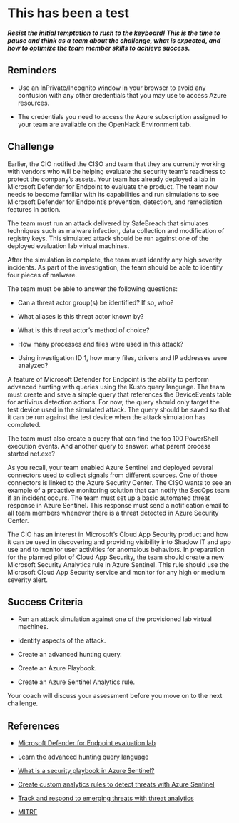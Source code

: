 # This has been a test

***Resist the initial temptation to rush to the keyboard! This is the time to pause and think as a team about the challenge, what is expected, and how to optimize the team member skills to achieve success.***

## Reminders

- Use an InPrivate/Incognito window in your browser to avoid any confusion with any other credentials that you may use to access Azure resources.

- The credentials you need to access the Azure subscription assigned to your team are available on the OpenHack Environment tab.

## Challenge

Earlier, the CIO notified the CISO and team that they are currently working with vendors who will be helping evaluate the security team’s readiness to protect the company’s assets. Your team has already deployed a lab in Microsoft Defender for Endpoint to evaluate the product. The team now needs to become familiar with its capabilities and run simulations to see Microsoft Defender for Endpoint’s prevention, detection, and remediation features in action.  

The team must run an attack delivered by SafeBreach that simulates techniques such as malware infection, data collection and modification of registry keys. This simulated attack should be run against one of the deployed evaluation lab virtual machines.  

After the simulation is complete, the team must identify any high severity incidents. As part of the investigation, the team should be able to identify four pieces of malware.

The team must be able to answer the following questions:

- Can a threat actor group(s) be identified? If so, who?

- What aliases is this threat actor known by?

- What is this threat actor’s method of choice?  

- How many processes and files were used in this attack?  

- Using investigation ID 1, how many files, drivers and IP addresses were analyzed?  

A feature of Microsoft Defender for Endpoint is the ability to perform advanced hunting with queries using the Kusto query language. The team must create and save a simple query that references the DeviceEvents table for antivirus detection actions. For now, the query should only target the test device used in the simulated attack. The query should be saved so that it can be run against the test device when the attack simulation has completed.  

The team must also create a query that can find the top 100 PowerShell execution events. And another query to answer: what parent process started net.exe?

As you recall, your team enabled Azure Sentinel and deployed several connectors used to collect signals from different sources. One of those connectors is linked to the Azure Security Center. The CISO wants to see an example of a proactive monitoring solution that can notify the SecOps team if an incident occurs. The team must set up a basic automated threat response in Azure Sentinel. This response must send a notification email to all team members whenever there is a threat detected in Azure Security Center.  

The CIO has an interest in Microsoft’s Cloud App Security product and how it can be used in discovering and providing visibility into Shadow IT and app use and to monitor user activities for anomalous behaviors. In preparation for the planned pilot of Cloud App Security, the team should create a new Microsoft Security Analytics rule in Azure Sentinel. This rule should use the Microsoft Cloud App Security service and monitor for any high or medium severity alert.

## Success Criteria  

- Run an attack simulation against one of the provisioned lab virtual machines.

- Identify aspects of the attack.

- Create an advanced hunting query.

- Create an Azure Playbook.

- Create an Azure Sentinel Analytics rule.

Your coach will discuss your assessment before you move on to the next challenge.

## References

- <a href="https://docs.microsoft.com/windows/security/threat-protection/microsoft-defender-atp/evaluation-lab" target="_blank">Microsoft Defender for Endpoint evaluation lab</a>

- <a href="https://docs.microsoft.com/en-us/microsoft-365/security/defender/advanced-hunting-query-language" target="_blank">Learn the advanced hunting query language</a>

- <a href="https://docs.microsoft.com/azure/sentinel/tutorial-respond-threats-playbook#what-is-a-security-playbook-in-azure-sentinel" target="_blank">What is a security playbook in Azure Sentinel?</a>

- <a href="https://docs.microsoft.com/azure/sentinel/tutorial-detect-threats-custom" target="_blank"> Create custom analytics rules to detect threats with Azure Sentinel </a>  

- <a href="https://docs.microsoft.com/windows/security/threat-protection/microsoft-defender-atp/threat-analytics" target="_blank">Track and respond to emerging threats with threat analytics</a>

- <a href="https://www.mitre.org" target="_blank">MITRE</a>  

